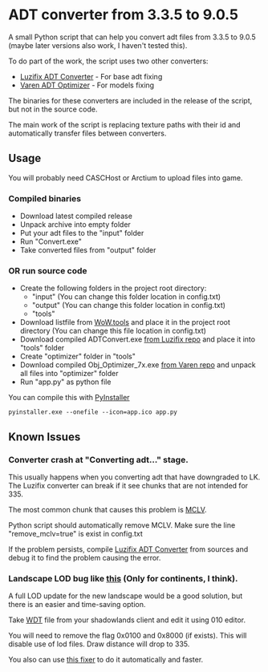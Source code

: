 # ADT converter from 3.3.5 to 9.0.5
A small Python script that can help you convert adt files from 3.3.5 to 9.0.5 (maybe later versions also work, I haven't tested this).

To do part of the work, the script uses two other converters:
- [Luzifix ADT Converter](https://github.com/Luzifix/ADTConvert) - For base adt fixing
- [Varen ADT Optimizer](https://github.com/Varen/WoW-ObjX.adt-Optimizer_735) - For models fixing

The binaries for these converters are included in the release of the script, but not in the source code.

The main work of the script is replacing texture paths with their id and automatically transfer files between converters.

## Usage
You will probably need CASCHost or Arctium to upload files into game.
### Compiled binaries
- Download latest compiled release
- Unpack archive into empty folder
- Put your adt files to the "input" folder
- Run "Convert.exe"
- Take converted files from "output" folder
### OR run source code
- Create the following folders in the project root directory:
  - "input" (You can change this folder location in config.txt)
  - "output" (You can change this folder location in config.txt)
  - "tools"
- Download listfile from [WoW.tools](https://wow.tools/) and place it in the project root directory (You can change this file location in config.txt)
- Download compiled ADTConvert.exe [from Luzifix repo](https://github.com/Luzifix/ADTConvert/releases) and place it into "tools" folder
- Create "optimizer" folder in "tools"
- Download compiled Obj_Optimizer_7x.exe [from Varen repo](https://github.com/Varen/WoW-ObjX.adt-Optimizer_735/releases) and unpack all files into "optimizer" folder
- Run "app.py" as python file

You can compile this with [PyInstaller](https://pyinstaller.org/en/stable/)
```
pyinstaller.exe --onefile --icon=app.ico app.py
```

## Known Issues
### Converter crash at "Converting adt..." stage.
This usually happens when you converting adt that have downgraded to LK. The Luzifix converter can break if it see chunks that are not intended for 335.

The most common chunk that causes this problem is [MCLV](https://wowdev.wiki/ADT/v18#MCLV_sub-chunk_.28Cata.2B.29).

Python script should automatically remove MCLV. Make sure the line "remove_mclv=true" is exist in config.txt

If the problem persists, compile [Luzifix ADT Converter](https://github.com/Luzifix/ADTConvert) from sources and debug it to find the problem causing the error.
### Landscape LOD bug like [this](https://i.imgur.com/Ad3bdfe.mp4) (Only for continents, I think).
A full LOD update for the new landscape would be a good solution, but there is an easier and time-saving option.

Take [WDT](https://wowdev.wiki/WDT#MPHD_chunk) file from your shadowlands client and edit it using 010 editor.

You will need to remove the flag 0x0100 and 0x8000 (if exists). This will disable use of lod files. Draw distance will drop to 335.

You also can use [this fixer](https://github.com/AcoStar7819/wdt-flags-fixer) to do it automatically and faster.
